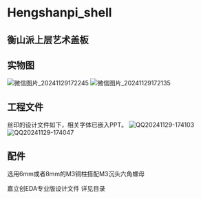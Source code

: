 # Hengshanpi_shell
## 衡山派上层艺术盖板

## 实物图
![微信图片_20241129172245](https://github.com/user-attachments/assets/783c0126-09d0-4937-8782-ab7e3763f379)
![微信图片_20241129172135](https://github.com/user-attachments/assets/d27e585b-9d4b-4411-9e69-d2e3465ebb17)

## 工程文件
丝印的设计文件如下，相关字体已嵌入PPT。
![QQ20241129-174103](https://github.com/user-attachments/assets/c3c7fdd9-4931-4232-8375-51fcaca8428a)
![QQ20241129-174047](https://github.com/user-attachments/assets/83bf9057-e385-4068-b1e7-27fafb6b646b)

## 配件
选用6mm或者8mm的M3铜柱搭配M3沉头六角螺母

嘉立创EDA专业版设计文件
详见目录

